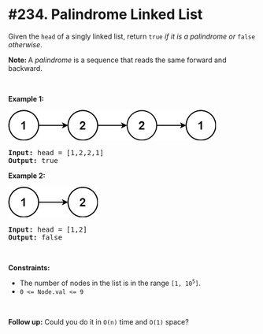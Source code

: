 # #234. Palindrome Linked List

<p>Given the <code>head</code> of a singly linked list, return <code>true</code><em> if it is a </em>
<span data-keyword="palindrome-sequence" class=" cursor-pointer relative text-dark-blue-s text-sm">
<em>palindrome</em></span><em> or </em><code>false</code><em> otherwise</em>.</p>
<strong>Note: </strong>A <i>palindrome</i> is a sequence that reads the same forward and backward.

<p>&nbsp;</p>
<p><strong class="example">Example 1:</strong></p>
<img alt="" src="ex1.jpg" style="width: 422px; height: 62px;">
<pre><strong>Input:</strong> head = [1,2,2,1]
<strong>Output:</strong> true
</pre>

<p><strong class="example">Example 2:</strong></p>
<img alt="" src="ex2.jpg" style="width: 182px; height: 62px;">
<pre><strong>Input:</strong> head = [1,2]
<strong>Output:</strong> false
</pre>

<p>&nbsp;</p>
<p><strong>Constraints:</strong></p>

<ul>
	<li>The number of nodes in the list is in the range <code>[1, 10<sup>5</sup>]</code>.</li>
	<li><code>0 &lt;= Node.val &lt;= 9</code></li>
</ul>

<p>&nbsp;</p>
<strong>Follow up:</strong> Could you do it in <code>O(n)</code> time and <code>O(1)</code> space?